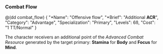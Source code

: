 ### Combat Flow

@(dd combat_flow)
{ 
  "*Name": "Offensive flow",
  "*Brief": "Additional **ACR**",
  "Category": "Advantage",
  "Specialization": "Primary",
  "Levels": 6ß, 
  "Cost": "1 TT/Normal"
}

The character receivers an additional point of the *Advanced Combat Resource*
generated by the target primary: **Stamina** for **Body** and **Focus** for **Mind**.
 